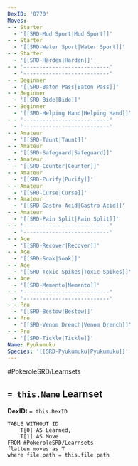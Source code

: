 ```yaml
---
DexID: '0770'
Moves:
- - Starter
  - '[[SRD-Mud Sport|Mud Sport]]'
- - Starter
  - '[[SRD-Water Sport|Water Sport]]'
- - Starter
  - '[[SRD-Harden|Harden]]'
- - '---------------------------'
  - '---------------------------'
- - Beginner
  - '[[SRD-Baton Pass|Baton Pass]]'
- - Beginner
  - '[[SRD-Bide|Bide]]'
- - Beginner
  - '[[SRD-Helping Hand|Helping Hand]]'
- - '---------------------------'
  - '---------------------------'
- - Amateur
  - '[[SRD-Taunt|Taunt]]'
- - Amateur
  - '[[SRD-Safeguard|Safeguard]]'
- - Amateur
  - '[[SRD-Counter|Counter]]'
- - Amateur
  - '[[SRD-Purify|Purify]]'
- - Amateur
  - '[[SRD-Curse|Curse]]'
- - Amateur
  - '[[SRD-Gastro Acid|Gastro Acid]]'
- - Amateur
  - '[[SRD-Pain Split|Pain Split]]'
- - '---------------------------'
  - '---------------------------'
- - Ace
  - '[[SRD-Recover|Recover]]'
- - Ace
  - '[[SRD-Soak|Soak]]'
- - Ace
  - '[[SRD-Toxic Spikes|Toxic Spikes]]'
- - Ace
  - '[[SRD-Memento|Memento]]'
- - '---------------------------'
  - '---------------------------'
- - Pro
  - '[[SRD-Bestow|Bestow]]'
- - Pro
  - '[[SRD-Venom Drench|Venom Drench]]'
- - Pro
  - '[[SRD-Tickle|Tickle]]'
Name: Pyukumuku
Species: '[[SRD-Pyukumuku|Pyukumuku]]'
---
```


#PokeroleSRD/Learnsets

## `= this.Name` Learnset

**DexID:** `= this.DexID`

```dataview
TABLE WITHOUT ID
    T[0] AS Learned,
    T[1] AS Move
FROM #PokeroleSRD/Learnsets
flatten moves as T
where file.path = this.file.path
```
